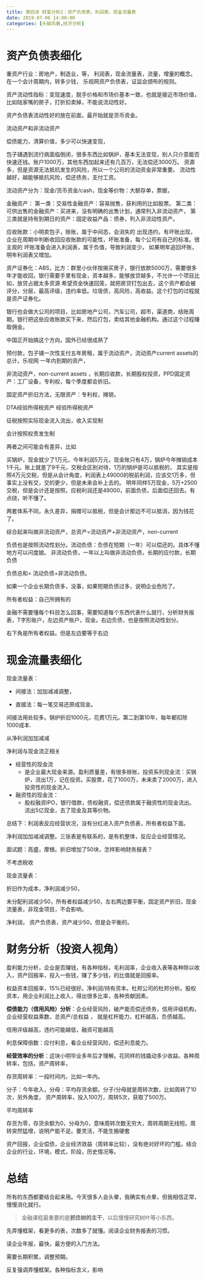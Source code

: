 ```yaml
---
title: 第四讲 财富分析2：资产负债表，利润表，现金流量表
date: 2019-07-06 14:00:00
categories: [头脑风暴,经济分析]
---
```


# 资产负债表细化 

重资产行业：房地产，制造业，等，
利润表，现金流量表，流量，增量的概念。在一个会计周期内，转多少钱，
乐视网资产负债表，证监会颁布的规则。

资产流动性指标：变现速度，脱手价格和市场价基本一致，也就是接近市场价值，
比如陆家嘴的房子，打折扣卖掉，不能说流动性好。

资产负债表流动性好的放在前面，最开始就是货币资金。

流动资产和非流动资产

偿债能力，清算价值，多少可以快速变现，

<!--more-->

包子铺遇到流行病面临倒闭，很多东西比如锅炉，基本无法变现，别人只介意能否快速还钱。账户1000万，其他东西加起来还有几百万，无法偿还3000万。
资源多，但是资源无法抵抗发生的风险，所以一个公司的流动资金非常重要。
流动性越好，越能够抵抗风险，偿还债务，支付工资。

流动资产分为：现金/货币资金/cash，现金等价物：大额存单，票据，

金融资产：
第一类：交易性金融资产：容易抛售，获利用的比如股票。
第二类：可供出售的金融资产：买进来，没有明确的出售计划，通常列入非流动资产，
第三类就是持有到期日的资产：固定收益产品：债券，列入非流动性资产。

 

应收账款：小明卖包子，赊账，属于中间态，会消失的
出现违约，有坏账出现，企业在周期中判断收回应收账款的可能性，坏账准备，每个公司有自己的标准。很主观的
坏账准备会进入利润表，属于负值，导致利润变少。
如果明年追回坏账，明年利润表又增加。

 

资产证券化：ABS，比方：群里小伙伴按揭买房子，银行放款5000万，需要很多年才能收回，银行需要手里有现金，资本越多，能够放贷越多，不允许一个项目比如，放贷占据太多资源
希望资金快速回笼，就把房贷打包出去，这个资产都会被评分，分层，最高评级，违约率低。垃圾债，高风险，高收益。这个打包的过程就是资产证券化。

银行也会做大公司的项目，比如房地产公司，汽车公司，超市，渠道商，结账周期。银行把这些应收账款买下来，然后打包，卖给其他金融机构。通过这个过程赚取佣金。

中国正开始搞这个方向，国外已经很成熟了

预付款，包子铺一次性支付五年房租，属于流动资产，流动资产current assets的总计。乐视网
一年内到期的资产，

非流动资产，non-current assets ，长期应收款，长期股权投资，PPD固定资产：工厂设备，专利权，每个季度都会折旧。

固定资产折旧方法，无限资产：专利权，摊销，

DTA经验所得税资产
经验所得税资产

 

征税按照实际现金流入流出，收入实现制

会计按照权责发生制

两者之间可能会有差异，比如

买锅炉，现金就少了1万元，今年利润5万元，现金账只有4万，锅炉今年摊销成本1千元。账上就差了9千元，交税会区别对待，1万的锅炉是可以抵税的，
其实是按照4万元交税，但是从会计角度，利润表上49000的税前利润，应该交1万多，但事实上没有交，交的更少，但是未来会补上去的。
明年同样5万现金，5万+2500交税，但是会计还是按照，应税利润还是49000，前面负债，后面偿还回去。有点绕，听不懂了。

两套体系不同，永久差异，捐赠可以抵税，但是会计那边不可以抵消，因为钱花了。

综合起来叫做非流动资产，总资产=流动资产+非流动资产，non-current



负债也是按照流动性划分。流动负债：负债在短期（一年）可以偿还的。具体不懂地方可以问度娘。
非流动负债，一年以上叫做非流动负债，长期的应付款，长期负债

负债总和= 流动负债+非流动负债。

如果一个企业长期负债多，没事，如果短期负债过多，说明企业危险了。

 

所有者权益：自己所拥有的

金融不需要懂每个科目怎么回事，需要知道每个东西代表什么就行，分析财务报表，T字形账户，左边资产账户，现金。右边负债，也是按照流动性划分。

右下角是所有者权益。但是左边要等于右边

 # 现金流量表细化

现金流量表：

- 间接法：加加减减调整，

- 直接法：每一笔交易还原成现金。

间接法用处较多。锅炉折旧1000元，花费1万元。第二到第10年，每年都扣除1000成本.

从净利润加加减减

净利润与现金流正相关

- 经营性的现金流
  - 是企业最大现金来源。盈利质量差，有很多赊账，投资系列现金流：买锅炉，流出1万，记在投资。买股票，花了1000万，未来卖了2000万，进入投资性的现金流入。
- 融资性的现金流：
  - 股权融资IPO，银行借款，债权融资，偿还债款属于融资性的现金流出。流出5亿现金，去了现金及其等价物。

总结下：利润表反应经营状况，没有分红进入资产负债表，所有者权益下面。

净利润加加减减调整。三张表是有联系的，是有机整体，反应企业经营情况。



面试题：高盛，摩根。折旧增加了50块，怎样影响财务报表？

不考虑税收

现金流量表：

折旧作为成本，净利润减少50，

未分配利润减少50，所有者权益减少50，左右两边要平衡，固定资产折旧，现金流量表，非现金项目，不会影响。

净利润， 资产负债表，资产减少50，但是会平衡的。

 # 财务分析（投资人视角）

盈利能力分析，企业是否赚钱，有各种指标，毛利润率，企业收入表等各种除以收入，资产回报率，投入一些钱，赚了多少钱，的比值就是回报率。

权益资本回报率，15%已经很好。净利润/持有资本。杜邦公司的杜邦分析。股权资本，用企业利润比上收入，得出很多比率，各种贡献因素。

**偿债能力（信用风险）分析**：企业经营风险，破产能否偿还债务，信用评级机构，企业经营权益乘数，总资产/总权益 ， 就是杠杆能力，杠杆越高，负债越高。

信用评级越高，违约可能越低，融资可能越高

利息保障倍数：应付利息，看企业经营风险，偿还利息能力。

**经营效率的分析**：这块小明毕业多年后才理解。花同样的钱撬动多少收益。各种周转率，包括，资产周转率，

存货周转率：一段时间内，比如一年内。

分子：今年收入，分母：平均存货余额。分子/分母就是周转次数，比如周转了10次，另外角度，
资产周转率，投入100万，周转5次，获取了500万。

平均周转率

存货为零，存货余额为0，分母为0，意味周转次数无穷大，周转周期无线短。周转突然猛增，说明产能不足。要灵活，不能生搬硬套 

资产回报，企业偿债，企业经济效益（周转率比较），没有绝对好坏的门槛，结合企业的行业，环境，模式，阶段，历史情况等。

 # 总结

所有的东西都要结合起来用。今天很多人会头晕，我确实有点晕，但我相信正常，慢慢消化就行。

> 金融课程最重要的是**抓住树的主干**，以后慢慢研究树叶等小东西。

先弄懂框架，看更多的表，次数多了就懂。阅读企业财务报表的习惯。

读企业年报，最快，最方便的入门方法。

需要长期积累，调整预期。

反复强调弄懂框架。各种指标含义，影响